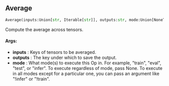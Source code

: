 ## Average
```python
Average(inputs:Union[str, Iterable[str]], outputs:str, mode:Union[NoneType, str, Iterable[str]]=None) -> None
```
Compute the average across tensors.



#### Args:

* **inputs** :  Keys of tensors to be averaged.
* **outputs** :  The key under which to save the output.
* **mode** :  What mode(s) to execute this Op in. For example, "train", "eval", "test", or "infer". To execute            regardless of mode, pass None. To execute in all modes except for a particular one, you can pass an argument            like "!infer" or "!train".    